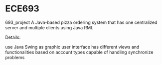 # ECE693
693_project
A Java-based pizza ordering system that has one centralized server and multiple clients using Java RMI.


Details:

use Java Swing as graphic user interface
has different views and functionalities based on account types
capable of handling synchronize problems
